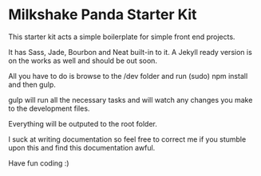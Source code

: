 # Milkshake Panda Starter Kit

This starter kit acts a simple boilerplate for simple front end projects.

It has Sass, Jade, Bourbon and Neat built-in to it. A Jekyll ready version is on the works as well and should be out soon.

All you have to do is browse to the /dev folder and run (sudo) npm install and then gulp.

gulp will run all the necessary tasks and will watch any changes you make to the development files.

Everything will be outputed to the root folder.

I suck at writing documentation so feel free to correct me if you stumble upon this and find this documentation awful.

Have fun coding :)
